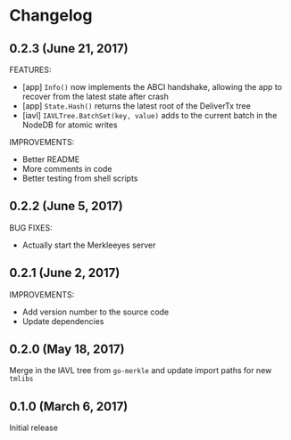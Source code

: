 # Changelog

## 0.2.3 (June 21, 2017)

FEATURES:
- [app] `Info()` now implements the ABCI handshake, allowing the app to recover from the latest state after crash
- [app] `State.Hash()` returns the latest root of the DeliverTx tree
- [iavl] `IAVLTree.BatchSet(key, value)` adds to the current batch in the NodeDB for atomic writes

IMPROVEMENTS:
- Better README
- More comments in code 
- Better testing from shell scripts

## 0.2.2 (June 5, 2017)

BUG FIXES:
- Actually start the Merkleeyes server

## 0.2.1 (June 2, 2017)

IMPROVEMENTS:
- Add version number to the source code
- Update dependencies

## 0.2.0 (May 18, 2017)

Merge in the IAVL tree from `go-merkle` and update import paths for new `tmlibs`

## 0.1.0 (March 6, 2017)

Initial release
